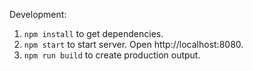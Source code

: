 Development:
1. `npm install` to get dependencies.
2. `npm start` to start server. Open http://localhost:8080.
3. `npm run build` to create production output.